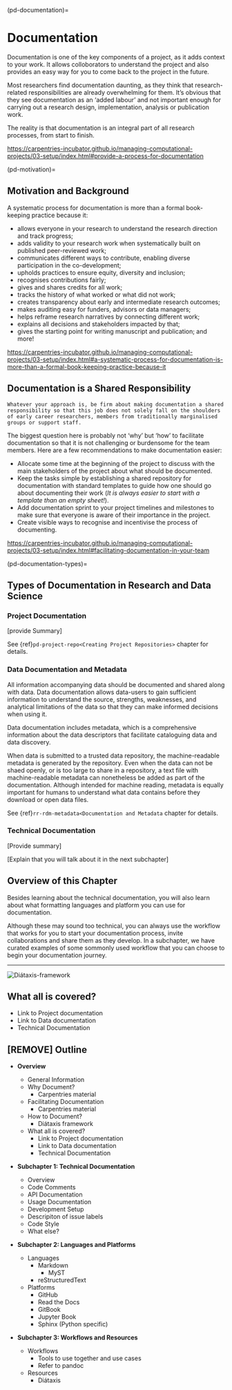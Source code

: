 (pd-documentation)=
# Documentation

<!-- Landing page: Explain the 'why and how', also explain what your chapter covers (overview: project documentation chapter highights, Technical document). Personal reference: <https://github.com/alan-turing-institute/the-turing-way/issues/2020> and <https://github.com/alan-turing-institute/the-turing-way/issues/879>-->

Documentation is one of the key components of a project, as it adds context to your work.
It allows colloborators to understand the project and also provides an easy way for you to come back to the project in the future.

Most researchers find documentation daunting, as they think that research-related responsibilities are already overwhelming for them.
It’s obvious that they see documentation as an ‘added labour’ and not important enough for carrying out a research design, implementation, analysis or publication work.

The reality is that documentation is an integral part of all research processes, from start to finish.

<https://carpentries-incubator.github.io/managing-computational-projects/03-setup/index.html#provide-a-process-for-documentation>

(pd-motivation)=
## Motivation and Background

A systematic process for documentation is more than a formal book-keeping practice because it:

- allows everyone in your research to understand the research direction and track progress;
- adds validity to your research work when systematically built on published peer-reviewed work;
- communicates different ways to contribute, enabling diverse participation in the co-development;
- upholds practices to ensure equity, diversity and inclusion;
- recognises contributions fairly;
- gives and shares credits for all work;
- tracks the history of what worked or what did not work;
- creates transparency about early and intermediate research outcomes;
- makes auditing easy for funders, advisors or data managers;
- helps reframe research narratives by connecting different work;
- explains all decisions and stakeholders impacted by that;
- gives the starting point for writing manuscript and publication; and more!

<https://carpentries-incubator.github.io/managing-computational-projects/03-setup/index.html#a-systematic-process-for-documentation-is-more-than-a-formal-book-keeping-practice-because-it>

## Documentation is a Shared Responsibility

```{note}
Whatever your approach is, be firm about making documentation a shared responsibility so that this job does not solely fall on the shoulders of early career researchers, members from traditionally marginalised groups or support staff.
```

The biggest question here is probably not ‘why’ but ‘how’ to facilitate documentation so that it is not challenging or burdensome for the team members.
Here are a few recommendations to make documentation easier:

- Allocate some time at the beginning of the project to discuss with the main stakeholders of the project about what should be documented.
- Keep the tasks simple by establishing a shared repository for documentation with standard templates to guide how one should go about documenting their work (*It is always easier to start with a template than an empty sheet!*).
- Add documentation sprint to your project timelines and milestones to make sure that everyone is aware of their importance in the project.
- Create visible ways to recognise and incentivise the process of documenting.

<https://carpentries-incubator.github.io/managing-computational-projects/03-setup/index.html#facilitating-documentation-in-your-team>

(pd-documentation-types)=
## Types of Documentation in Research and Data Science

### Project Documentation

[provide Summary]

See {ref}`pd-project-repo<Creating Project Repositories>` chapter for details.

### Data Documentation and Metadata

All information accompanying data should be documented and shared along with data.
Data documentation allows data-users to gain sufficient information to understand the source, strengths, weaknesses, and analytical limitations of the data so that they can make informed decisions when using it.

Data documentation includes metadata, which is a comprehensive information about the data descriptors that facilitate cataloguing data and data discovery.

When data is submitted to a trusted data repository, the machine-readable metadata is generated by the repository. 
Even when the data can not be shaed openly, or is too large to share in a repository, a text file with machine-readable metadata can nonetheless be added as part of the documentation.
Although intended for machine reading, metadata is equally important for humans to understand what data contains before they download or open data files.

See {ref}`rr-rdm-metadata<Documentation and Metadata` chapter for details.

### Technical Documentation

[Provide summary]

[Explain that you will talk about it in the next subchapter]

## Overview of this Chapter

Besides learning about the technical documentation, you will also learn about what formatting languages and platform you can use for documentation.

Although these may sound too technical, you can always use the workflow that works for you to start your documentation process, invite collaborations and share them as they develop.
In a subchapter, we have curated examples of some sommonly used workflow that you can choose to begin your documentation journey.

---

![Diátaxis-framework](https://diataxis.fr/_images/diataxis.png)

## What all is covered?

- Link to Project documentation
- Link to Data documentation
- Technical Documentation

## [REMOVE] Outline

- **Overview**
  - General Information
  - Why Document?
    - Carpentries material
  - Facilitating Documentation
    - Carpentries material
  - How to Document?
    - Diátaxis framework
  - What all is covered?
    - Link to Project documentation
    - Link to Data documentation
    - Technical Documentation
  
- **Subchapter 1: Technical Documentation**
  - Overview
  - Code Comments
  - API Documentation
  - Usage Documentation
  - Development Setup
  - Descripiton of issue labels
  - Code Style
  - What else?
  
- **Subchapter 2: Languages and Platforms**
  - Languages
    - Markdown
      - MyST
    - reStructuredText
  - Platforms
    - GitHub
    - Read the Docs
    - GitBook
    - Jupyter Book
    - Sphinx (Python specific)
  
- **Subchapter 3: Workflows and Resources**
  - Workflows
    - Tools to use together and use cases
    - Refer to pandoc
  - Resources
    - Diátaxis
  